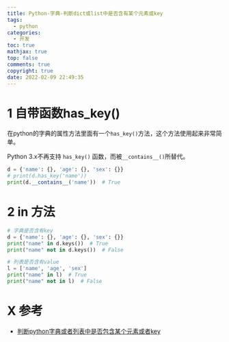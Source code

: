 ```yaml
---
title: Python-字典-判断dict或list中是否含有某个元素或key
tags:
  - python
categories:
  - 开发
toc: true
mathjax: true
top: false
comments: true
copyright: true
date: 2022-02-09 22:49:35
---
```


# 1 自带函数has_key()

在python的字典的属性方法里面有一个`has_key()`方法，这个方法使用起来非常简单。

Python 3.x不再支持 `has_key()` 函数，而被`__contains__()`所替代。

```python
d = {'name': {}, 'age': {}, 'sex': {}}
# print(d.has_key('name'))
print(d.__contains__('name'))  # True
```

# 2 in 方法

```python
# 字典是否含有key
d = {'name': {}, 'age': {}, 'sex': {}}
print("name" in d.keys())  # True
print("name" not in d.keys())  # False

# 列表是否含有value
l = ['name', 'age', 'sex']
print("name" in l)  # True
print("name" not in l)  # False
```

# X 参考

* [判断python字典或者列表中是否包含某个元素或者key](https://blog.csdn.net/linjpg/article/details/82190565)

